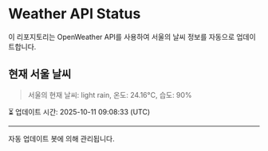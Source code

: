 
# Weather API Status

이 리포지토리는 OpenWeather API를 사용하여 서울의 날씨 정보를 자동으로 업데이트합니다.

## 현재 서울 날씨
> 서울의 현재 날씨: light rain, 온도: 24.16°C, 습도: 90%

⏳ 업데이트 시간: 2025-10-11 09:08:33 (UTC)

---
자동 업데이트 봇에 의해 관리됩니다.
